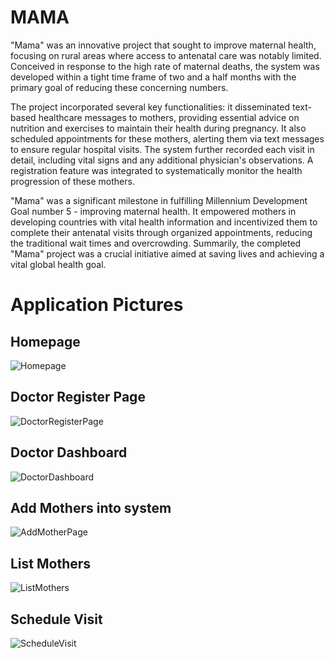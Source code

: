 # MAMA

"Mama" was an innovative project that sought to improve maternal health, focusing on rural areas where access to antenatal care was notably limited. Conceived in response to the high rate of maternal deaths, the system was developed within a tight time frame of two and a half months with the primary goal of reducing these concerning numbers.

The project incorporated several key functionalities: it disseminated text-based healthcare messages to mothers, providing essential advice on nutrition and exercises to maintain their health during pregnancy. It also scheduled appointments for these mothers, alerting them via text messages to ensure regular hospital visits. The system further recorded each visit in detail, including vital signs and any additional physician's observations. A registration feature was integrated to systematically monitor the health progression of these mothers.

"Mama" was a significant milestone in fulfilling Millennium Development Goal number 5 - improving maternal health. It empowered mothers in developing countries with vital health information and incentivized them to complete their antenatal visits through organized appointments, reducing the traditional wait times and overcrowding. Summarily, the completed "Mama" project was a crucial initiative aimed at saving lives and achieving a vital global health goal.

# Application Pictures
## Homepage
![Homepage](https://github.com/steveodhiambo/MAMA/assets/16764448/417a40a0-6288-4b41-826a-e72ff1d297af)

## Doctor Register Page
![DoctorRegisterPage](https://github.com/steveodhiambo/MAMA/assets/16764448/dae02b3f-9d89-4486-a539-3d05c920fd82)

## Doctor Dashboard
![DoctorDashboard](https://github.com/steveodhiambo/MAMA/assets/16764448/8592b268-0307-43ef-8c73-0ce0354dc89a)

## Add Mothers into system
![AddMotherPage](https://github.com/steveodhiambo/MAMA/assets/16764448/bb610ebe-09e9-4713-b321-55006bc39b88)

## List Mothers
![ListMothers](https://github.com/steveodhiambo/MAMA/assets/16764448/b735355f-70fa-46c0-9915-34577bd87b31)

## Schedule Visit
![ScheduleVisit](https://github.com/steveodhiambo/MAMA/assets/16764448/32291cce-f2a4-43b0-ae97-9e9a41f8dea1)
